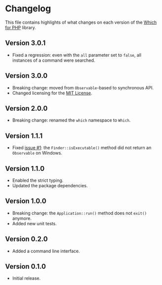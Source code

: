 # Changelog
This file contains highlights of what changes on each version of the [Which for PHP](https://github.com/cedx/which.php) library.

## Version 3.0.1
- Fixed a regression: even with the `all` parameter set to `false`, all instances of a command were searched.

## Version 3.0.0
- Breaking change: moved from `Observable`-based to synchronous API.
- Changed licensing for the [MIT License](https://opensource.org/licenses/MIT).

## Version 2.0.0
- Breaking change: renamed the `which` namespace to `Which`.

## Version 1.1.1
- Fixed [issue #1](https://github.com/cedx/which.php/issues/1): the `Finder::isExecutable()` method did not return an `Observable` on Windows.

## Version 1.1.0
- Enabled the strict typing.
- Updated the package dependencies.

## Version 1.0.0
- Breaking change: the `Application::run()` method does not `exit()` anymore.
- Added new unit tests.

## Version 0.2.0
- Added a command line interface.

## Version 0.1.0
- Initial release.
